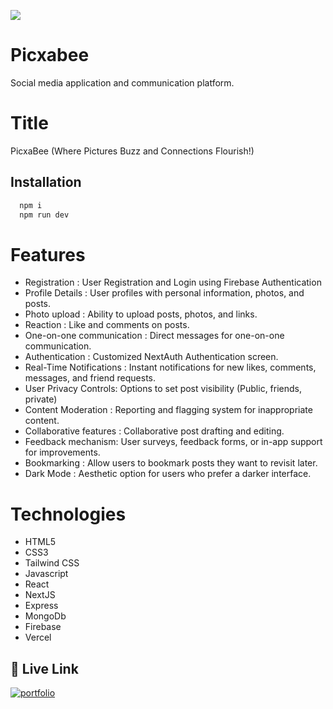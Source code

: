 
![](https://i.ibb.co/Ky5Gk2q/swarm-2.png)
# Picxabee

Social media application and communication platform.

# Title
 PicxaBee (Where Pictures Buzz and Connections Flourish!)





## Installation


```bash
  npm i
  npm run dev
```
# Features
* Registration : User Registration and Login using Firebase Authentication
* Profile Details : User profiles with personal information, photos, and posts.
* Photo upload : Ability to upload posts, photos, and links.
* Reaction : Like and comments on posts.
* One-on-one communication : Direct messages for one-on-one communication.
* Authentication :  Customized NextAuth Authentication screen.
* Real-Time Notifications : Instant notifications for new likes, comments, messages, and friend requests.
*  User Privacy Controls: Options to set post visibility  (Public,  friends, private)
* Content Moderation : Reporting and flagging system for inappropriate content.
* Collaborative features : Collaborative post drafting and editing.
* Feedback mechanism: User surveys, feedback forms, or in-app support for improvements.
* Bookmarking : Allow users to bookmark posts they want to revisit later.
* Dark Mode : Aesthetic option for users who prefer a darker interface.

# Technologies
- HTML5
- CSS3
- Tailwind CSS
- Javascript
- React
- NextJS
- Express
- MongoDb
- Firebase
- Vercel

## 🔗 Live Link
[![portfolio](https://i.ibb.co/prDyM95/live-streaming-1.png)](https://picxabee.vercel.app//)


